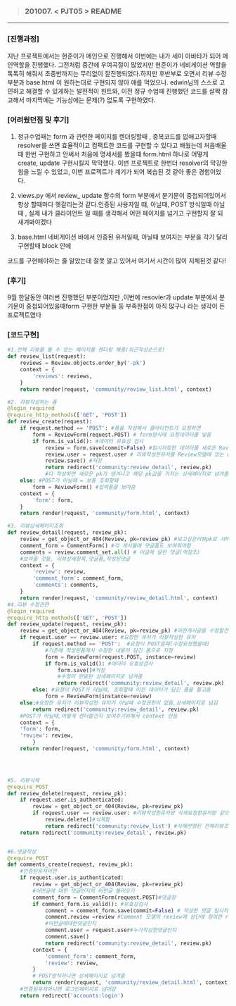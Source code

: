> ### 201007. < PJT05 > README

---

### [진행과정]

지난 프로젝트에서는 현준이가 메인으로  진행해서 이번에는 내가 세미 아바타가 되어 메인역할을 진행했다. 그전처럼 중간에 우여곡절이 많았지만 현준이가 네비게이션 역할을 톡톡히 해줘서 초중반까지는 무리없이 잘진행되었다.하지만 후반부로 오면서 리뷰 수정 부분과 base.html 이 원하는대로 구현되지 않아 애를 먹었으나. edwin님의 스스로 고민하고 해결할 수 있게하는 발전적이 힌트와, 이전 정규 수업때 진행했던 코드를 살짝 참고해서 마지막에는 기능상에는 문제(?) 없도록 구현하였다. 

### [어려웠던점 및 후기]

1) 정규수업때는 form 과  관련한 페이지를 렌더링할때 , 중복코드를 없애고자할때 resolver를 쓰면 효율적이고 컴팩트한 코드를 구현할 수 있다고 배웠는데 처음배울때 한번 구현하고 안써서 처음에 명세서를 봤을때 form.html 하나로 어떻게 create, update 구현시킬지 막막했다. 이번 프로젝트로 한번더 resolver의 막강한 힘을 느낄 수 있었고,  이번 프로젝트가 계기가 되어 복습된 것 같아 좋은 경험이었다.

2) views.py 에서 review_ update 함수의  form 부분에서 분기문이 중첩되어있어서 항상 할때마다 헷갈리는것 같다.인증된 사용자일 떄, 아닐때,  POST 방식일때 아닐때  , 실제 내가 클라이언트 일 때를 생각해서 어떤 페이지를 넘기고 구현할지 잘 되새겨봐야겠다

3) base.html 네비게이션 바에서  인증된 유저일때, 아닐때 보여지는 부분을 각기 달리 구현할때 block 안에

코드를 구현해야하는 줄 알았는데 잘못 알고 있어서 여기서 시간이 많이 지체된것 같다!

### [후기]

9월 한달동안 여러번 진행했던 부분이었지만 ,이번에 resovler과 update 부분에서 분기문이 중첩되어있을때form 구현한 부분들 등 부족한점이 아직 많구나 라는 생각이 든 프로젝트였다

### [코드구현]

```python
#1.전체 리뷰를 볼 수 있는 페이지를 렌더링 해줌(최근작성순으로)
def review_list(request):
    reviews = Review.objects.order_by('-pk')
    context = {
        'reviews': reviews,
    }
    return render(request, 'community/review_list.html', context)

#2. 라뷰작성하는 폼
@login_required
@require_http_methods(['GET', 'POST'])
def review_create(request):
    if request.method == 'POST': #폼을 작성해서 클라이언트가 요청하면
        form = ReviewForm(request.POST) # form양식에 요청데이터를 넣음
        if form.is_valid(): #데이터 유효성 검사
            review = form.save(commit=False) #임시저장한 데이터를 새로은 Review db만듬
            review.user = request.user # 리뷰작성한유저를 Review모델에 있는 user로 할당
            review.save() #저장
            return redirect('community:review_detail', review.pk)
        	#다 작성하면 새로운 pk가 생겨나고 해당 pk값을 가지는 상세페이지로 넘겨줌
    else: #POST가 아닐떄 = 보통 조회할때
        form = ReviewForm() #입력폼을 보여줌
    context = {
        'form': form,
    }
    return render(request, 'community/form.html', context)

#3. 리뷰상세페이지조회
def review_detail(request, review_pk):
    review = get_object_or_404(Review, pk=review_pk) #보고싶은리뷰pk로 서버에 요청함
    comment_form = CommentForm() #각 게시물에 댓글폼도 보여줘야함
    comments = review.comment_set.all() # 이글에 달린 댓글(역참조)
    #보여줄 것들, 리뷰상세항목,댓글폼,작성된댓글
    context = {
        'review': review,
        'comment_form': comment_form,
        'comments': comments,
    }
    return render(request, 'community/review_detail.html', context)
#4.리뷰 수정관련
@login_required
@require_http_methods(['GET', 'POST'])
def review_update(request, review_pk):
    review = get_object_or_404(Review, pk=review_pk) #어떤게시글을 수정할건지 pk로 요청
    if request.user == review.user: #요청한 유저가 리뷰작성한 유저
        if request.method == 'POST':  #요청이 POST일때(수정요청했을때)
            #기존에 작성된폼에서 수정한 내용이 담긴 폼으로 지정
            form = ReviewForm(request.POST, instance=review) 
            if form.is_valid(): #데이터 유효성검사
                form.save()#저장
                #수정이 완료된 상세페이지로 넘겨줌
                return redirect('community:review_detail', review.pk)
        else: #요청이 POST가 아닐때, 조회할떄 이전 데이터가 담긴 폼을 들고옴
            form = ReviewForm(instance=review)
    else:#요청한 유저가 리뷰작성한 유저가 아닐때 수정권한이 없음,상세페이지로 넘김
        return redirect('community:review_detail', review.pk)
    #POST가 아닐때,어떻게 렌더할건지 보여주기위해서 context 만듬
    context = {
    'form': form,
    'review': review,
        }                                                                               #POST 방식아니면 요청한pk를 가지고 있는 데이터가 담긴 폼을 보여줌                      
    return render(request, 'community/form.html', context)

  


#5. 리뷰삭제
@require_POST
def review_delete(request, review_pk):
    if request.user.is_authenticated:
        review = get_object_or_404(Review, pk=review_pk)
        if request.user == review.user: #리뷰작성한유저랑 삭제요청한유저랑 같으면
            review.delete()#삭제함
            return redirect('community:review_list') #삭제반영된 전체리뷰조회
    return redirect('community:review_detail', review.pk)


#6.댓글작성
@require_POST
def comments_create(request, review_pk):
    #인증된유저이면
    if request.user.is_authenticated:
        review = get_object_or_404(Review, pk=review_pk) 
        #어떤글에 대한 댓글인지의 어떤글 불러오기
        comment_form = CommentForm(request.POST)#댓글창
        if comment_form.is_valid(): #유효성검사
            comment = comment_form.save(commit=False) # 작성한 댓글 임시저장
            comment.review =review #Comment 모델의 review에 상단에 정의한 review에 할당
            #어떤글에대한댓글인지
            comment.user = request.user#누가작성한댓글인지
            comment.save()
            return redirect('community:review_detail', review.pk)
        context = {
            'comment_form': comment_form,
            'review': review,
        }
        # POST방식아니면 상세페이지로 넘겨줌
        return render(request, 'community/review_detail.html', context)
    #인증된유저아니면 로그인페이지로 넘어감
    return redirect('accounts:login')


```

